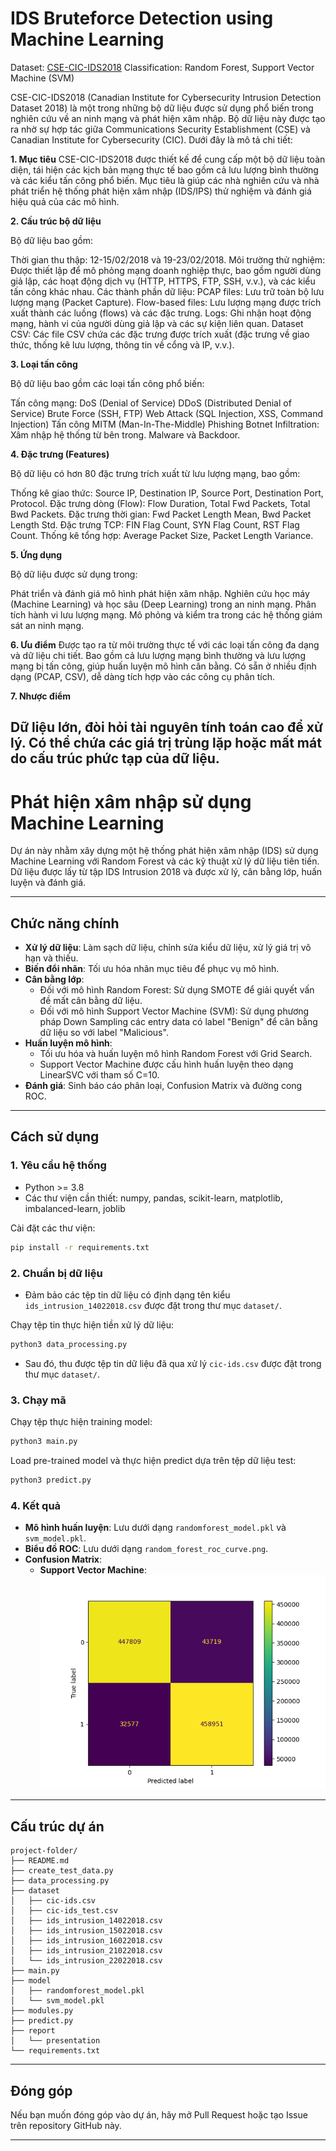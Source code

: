 # IDS Bruteforce Detection using Machine Learning
Dataset: [CSE-CIC-IDS2018](https://registry.opendata.aws/cse-cic-ids2018/)
Classification: Random Forest, Support Vector Machine (SVM)

CSE-CIC-IDS2018 (Canadian Institute for Cybersecurity Intrusion Detection Dataset 2018) là một trong những bộ dữ liệu được sử dụng phổ biến trong nghiên cứu về an ninh mạng và phát hiện xâm nhập. Bộ dữ liệu này được tạo ra nhờ sự hợp tác giữa Communications Security Establishment (CSE) và Canadian Institute for Cybersecurity (CIC). Dưới đây là mô tả chi tiết:

**1. Mục tiêu**
CSE-CIC-IDS2018 được thiết kế để cung cấp một bộ dữ liệu toàn diện, tái hiện các kịch bản mạng thực tế bao gồm cả lưu lượng bình thường và các kiểu tấn công phổ biến. Mục tiêu là giúp các nhà nghiên cứu và nhà phát triển hệ thống phát hiện xâm nhập (IDS/IPS) thử nghiệm và đánh giá hiệu quả của các mô hình.

**2. Cấu trúc bộ dữ liệu**

Bộ dữ liệu bao gồm:

Thời gian thu thập: 12-15/02/2018 và 19-23/02/2018.
Môi trường thử nghiệm: Được thiết lập để mô phỏng mạng doanh nghiệp thực, bao gồm người dùng giả lập, các hoạt động dịch vụ (HTTP, HTTPS, FTP, SSH, v.v.), và các kiểu tấn công khác nhau.
Các thành phần dữ liệu:
PCAP files: Lưu trữ toàn bộ lưu lượng mạng (Packet Capture).
Flow-based files: Lưu lượng mạng được trích xuất thành các luồng (flows) và các đặc trưng.
Logs: Ghi nhận hoạt động mạng, hành vi của người dùng giả lập và các sự kiện liên quan.
Dataset CSV: Các file CSV chứa các đặc trưng được trích xuất (đặc trưng về giao thức, thống kê lưu lượng, thông tin về cổng và IP, v.v.).

**3. Loại tấn công**

Bộ dữ liệu bao gồm các loại tấn công phổ biến:

Tấn công mạng:
DoS (Denial of Service)
DDoS (Distributed Denial of Service)
Brute Force (SSH, FTP)
Web Attack (SQL Injection, XSS, Command Injection)
Tấn công MITM (Man-In-The-Middle)
Phishing
Botnet
Infiltration: Xâm nhập hệ thống từ bên trong.
Malware và Backdoor.

**4. Đặc trưng (Features)**

Bộ dữ liệu có hơn 80 đặc trưng trích xuất từ lưu lượng mạng, bao gồm:

Thống kê giao thức: Source IP, Destination IP, Source Port, Destination Port, Protocol.
Đặc trưng dòng (Flow): Flow Duration, Total Fwd Packets, Total Bwd Packets.
Đặc trưng thời gian: Fwd Packet Length Mean, Bwd Packet Length Std.
Đặc trưng TCP: FIN Flag Count, SYN Flag Count, RST Flag Count.
Thống kê tổng hợp: Average Packet Size, Packet Length Variance.

**5. Ứng dụng**

Bộ dữ liệu được sử dụng trong:

Phát triển và đánh giá mô hình phát hiện xâm nhập.
Nghiên cứu học máy (Machine Learning) và học sâu (Deep Learning) trong an ninh mạng.
Phân tích hành vi lưu lượng mạng.
Mô phỏng và kiểm tra trong các hệ thống giám sát an ninh mạng.

**6. Ưu điểm**
Được tạo ra từ môi trường thực tế với các loại tấn công đa dạng và dữ liệu chi tiết.
Bao gồm cả lưu lượng mạng bình thường và lưu lượng mạng bị tấn công, giúp huấn luyện mô hình cân bằng.
Có sẵn ở nhiều định dạng (PCAP, CSV), dễ dàng tích hợp vào các công cụ phân tích.

**7. Nhược điểm**

Dữ liệu lớn, đòi hỏi tài nguyên tính toán cao để xử lý. Có thể chứa các giá trị trùng lặp hoặc mất mát do cấu trúc phức tạp của dữ liệu.
-----------------------------------------------------------------------------------------------------------------------------------------------------------------------
# Phát hiện xâm nhập sử dụng Machine Learning

Dự án này nhằm xây dựng một hệ thống phát hiện xâm nhập (IDS) sử dụng Machine Learning với Random Forest và các kỹ thuật xử lý dữ liệu tiên tiến. Dữ liệu được lấy từ tập IDS Intrusion 2018 và được xử lý, cân bằng lớp, huấn luyện và đánh giá.

---

## Chức năng chính

- **Xử lý dữ liệu**: Làm sạch dữ liệu, chỉnh sửa kiểu dữ liệu, xử lý giá trị vô hạn và thiếu.
- **Biến đổi nhãn**: Tối ưu hóa nhãn mục tiêu để phục vụ mô hình.
- **Cân bằng lớp**: 
    - Đối với mô hình Random Forest: Sử dụng SMOTE để giải quyết vấn đề mất cân bằng dữ liệu.
    - Đối với mô hình Support Vector Machine (SVM): Sử dụng phương pháp Down Sampling các entry data có label "Benign" để cân bằng dữ liệu so với label "Malicious".
- **Huấn luyện mô hình**:
    - Tối ưu hóa và huấn luyện mô hình Random Forest với Grid Search.
    - Support Vector Machine được cấu hình huấn luyện theo dạng LinearSVC với tham số C=10.
- **Đánh giá**: Sinh báo cáo phân loại, Confusion Matrix và đường cong ROC.

---

## Cách sử dụng

### 1. Yêu cầu hệ thống
- Python >= 3.8
- Các thư viện cần thiết: numpy, pandas, scikit-learn, matplotlib, imbalanced-learn, joblib

Cài đặt các thư viện:

```bash
pip install -r requirements.txt
```

### 2. Chuẩn bị dữ liệu

- Đảm bảo các tệp tin dữ liệu có định dạng tên kiểu `ids_intrusion_14022018.csv` được đặt trong thư mục `dataset/`.

Chạy tệp tin thực hiện tiền xử lý dữ liệu:
```bash
python3 data_processing.py
```

- Sau đó, thu được tệp tin dữ liệu đã qua xử lý `cic-ids.csv` được đặt trong thư mục `dataset/`.

### 3. Chạy mã

Chạy tệp thực hiện training model:

```bash
python3 main.py
```

Load pre-trained model và thực hiện predict dựa trên tệp dữ liệu test:

```bash
python3 predict.py
```

### 4. Kết quả
- **Mô hình huấn luyện**: Lưu dưới dạng `randomforest_model.pkl` và `svm_model.pkl`.
- **Biểu đồ ROC**: Lưu dưới dạng `random_forest_roc_curve.png`.
- **Confusion Matrix**:
    - **Support Vector Machine**:
        ![alt text](image/Confusion_Matrix.png)

---

## Cấu trúc dự án

```
project-folder/
├── README.md
├── create_test_data.py
├── data_processing.py
├── dataset
│   ├── cic-ids.csv
│   ├── cic-ids_test.csv
│   ├── ids_intrusion_14022018.csv
│   ├── ids_intrusion_15022018.csv
│   ├── ids_intrusion_16022018.csv
│   ├── ids_intrusion_21022018.csv
│   └── ids_intrusion_22022018.csv
├── main.py
├── model
│   ├── randomforest_model.pkl
│   └── svm_model.pkl
├── modules.py
├── predict.py
├── report
│   └── presentation
└── requirements.txt
```

---

## Đóng góp

Nếu bạn muốn đóng góp vào dự án, hãy mở Pull Request hoặc tạo Issue trên repository GitHub này.

---



